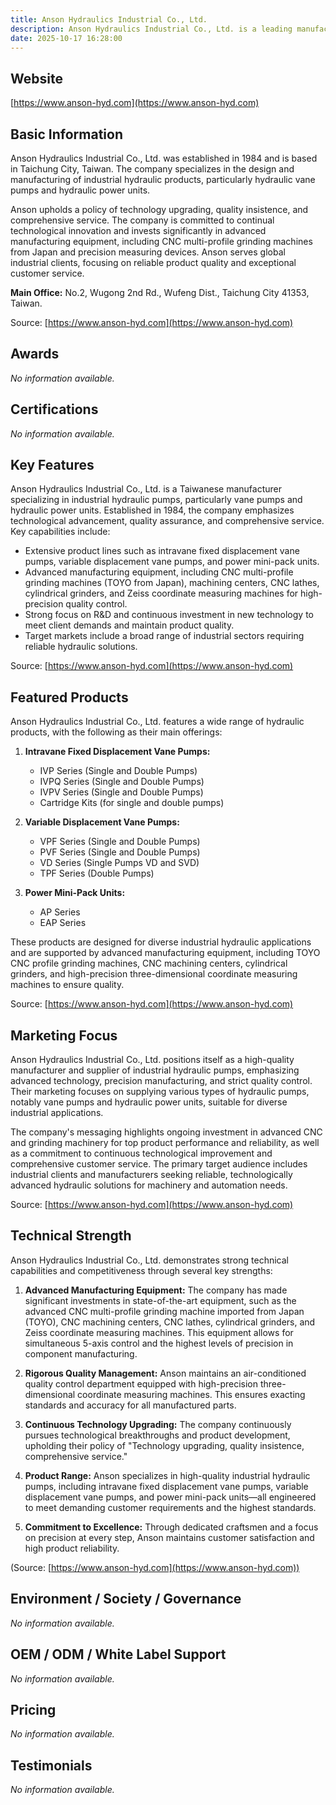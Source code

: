 ```yaml
---
title: Anson Hydraulics Industrial Co., Ltd.
description: Anson Hydraulics Industrial Co., Ltd. is a leading manufacturer based in Taiwan, specializing in high-quality hydraulic pumps and hydraulic power units, offering advanced technology and strict quality management since 1984.
date: 2025-10-17 16:28:00
---
```


## Website

[https://www.anson-hyd.com](https://www.anson-hyd.com)

## Basic Information

Anson Hydraulics Industrial Co., Ltd. was established in 1984 and is based in Taichung City, Taiwan. The company specializes in the design and manufacturing of industrial hydraulic products, particularly hydraulic vane pumps and hydraulic power units.

Anson upholds a policy of technology upgrading, quality insistence, and comprehensive service. The company is committed to continual technological innovation and invests significantly in advanced manufacturing equipment, including CNC multi-profile grinding machines from Japan and precision measuring devices. Anson serves global industrial clients, focusing on reliable product quality and exceptional customer service.

**Main Office:**
No.2, Wugong 2nd Rd., Wufeng Dist., Taichung City 41353, Taiwan.

Source: [https://www.anson-hyd.com](https://www.anson-hyd.com)

## Awards

_No information available._

## Certifications

_No information available._

## Key Features

Anson Hydraulics Industrial Co., Ltd. is a Taiwanese manufacturer specializing in industrial hydraulic pumps, particularly vane pumps and hydraulic power units. Established in 1984, the company emphasizes technological advancement, quality assurance, and comprehensive service. Key capabilities include:

- Extensive product lines such as intravane fixed displacement vane pumps, variable displacement vane pumps, and power mini-pack units.
- Advanced manufacturing equipment, including CNC multi-profile grinding machines (TOYO from Japan), machining centers, CNC lathes, cylindrical grinders, and Zeiss coordinate measuring machines for high-precision quality control.
- Strong focus on R&D and continuous investment in new technology to meet client demands and maintain product quality.
- Target markets include a broad range of industrial sectors requiring reliable hydraulic solutions.

Source: [https://www.anson-hyd.com](https://www.anson-hyd.com)

## Featured Products

Anson Hydraulics Industrial Co., Ltd. features a wide range of hydraulic products, with the following as their main offerings:

1. **Intravane Fixed Displacement Vane Pumps:**
   - IVP Series (Single and Double Pumps)
   - IVPQ Series (Single and Double Pumps)
   - IVPV Series (Single and Double Pumps)
   - Cartridge Kits (for single and double pumps)

2. **Variable Displacement Vane Pumps:**
   - VPF Series (Single and Double Pumps)
   - PVF Series (Single and Double Pumps)
   - VD Series (Single Pumps VD and SVD)
   - TPF Series (Double Pumps)

3. **Power Mini-Pack Units:**
   - AP Series
   - EAP Series

These products are designed for diverse industrial hydraulic applications and are supported by advanced manufacturing equipment, including TOYO CNC profile grinding machines, CNC machining centers, cylindrical grinders, and high-precision three-dimensional coordinate measuring machines to ensure quality.

Source: [https://www.anson-hyd.com](https://www.anson-hyd.com)

## Marketing Focus

Anson Hydraulics Industrial Co., Ltd. positions itself as a high-quality manufacturer and supplier of industrial hydraulic pumps, emphasizing advanced technology, precision manufacturing, and strict quality control. Their marketing focuses on supplying various types of hydraulic pumps, notably vane pumps and hydraulic power units, suitable for diverse industrial applications.

The company's messaging highlights ongoing investment in advanced CNC and grinding machinery for top product performance and reliability, as well as a commitment to continuous technological improvement and comprehensive customer service. The primary target audience includes industrial clients and manufacturers seeking reliable, technologically advanced hydraulic solutions for machinery and automation needs.

Source: [https://www.anson-hyd.com](https://www.anson-hyd.com)

## Technical Strength

Anson Hydraulics Industrial Co., Ltd. demonstrates strong technical capabilities and competitiveness through several key strengths:

1. **Advanced Manufacturing Equipment:**
   The company has made significant investments in state-of-the-art equipment, such as the advanced CNC multi-profile grinding machine imported from Japan (TOYO), CNC machining centers, CNC lathes, cylindrical grinders, and Zeiss coordinate measuring machines. This equipment allows for simultaneous 5-axis control and the highest levels of precision in component manufacturing.

2. **Rigorous Quality Management:**
   Anson maintains an air-conditioned quality control department equipped with high-precision three-dimensional coordinate measuring machines. This ensures exacting standards and accuracy for all manufactured parts.

3. **Continuous Technology Upgrading:**
   The company continuously pursues technological breakthroughs and product development, upholding their policy of "Technology upgrading, quality insistence, comprehensive service."

4. **Product Range:**
   Anson specializes in high-quality industrial hydraulic pumps, including intravane fixed displacement vane pumps, variable displacement vane pumps, and power mini-pack units—all engineered to meet demanding customer requirements and the highest standards.

5. **Commitment to Excellence:**
   Through dedicated craftsmen and a focus on precision at every step, Anson maintains customer satisfaction and high product reliability.

(Source: [https://www.anson-hyd.com](https://www.anson-hyd.com))

## Environment / Society / Governance

_No information available._

## OEM / ODM / White Label Support

_No information available._

## Pricing

_No information available._

## Testimonials

_No information available._